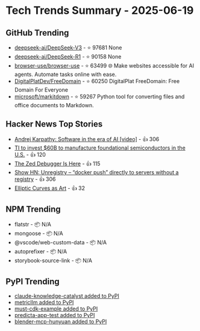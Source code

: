# Tech Trends Summary - 2025-06-19

## GitHub Trending
- [deepseek-ai/DeepSeek-V3](https://github.com/deepseek-ai/DeepSeek-V3) - ⭐ 97681
  None
- [deepseek-ai/DeepSeek-R1](https://github.com/deepseek-ai/DeepSeek-R1) - ⭐ 90158
  None
- [browser-use/browser-use](https://github.com/browser-use/browser-use) - ⭐ 63499
  🌐 Make websites accessible for AI agents. Automate tasks online with ease.
- [DigitalPlatDev/FreeDomain](https://github.com/DigitalPlatDev/FreeDomain) - ⭐ 60250
  DigitalPlat FreeDomain: Free Domain For Everyone
- [microsoft/markitdown](https://github.com/microsoft/markitdown) - ⭐ 59267
  Python tool for converting files and office documents to Markdown.

## Hacker News Top Stories
- [Andrej Karpathy: Software in the era of AI [video]](https://www.youtube.com/watch?v=LCEmiRjPEtQ) - 👍 306
- [TI to invest $60B to manufacture foundational semiconductors in the U.S.](https://www.ti.com/about-ti/newsroom/news-releases/2025/texas-instruments-plans-to-invest-more-than--60-billion-to-manufacture-billions-of-foundational-semiconductors-in-the-us.html) - 👍 120
- [The Zed Debugger Is Here](https://zed.dev/blog/debugger) - 👍 115
- [Show HN: Unregistry – “docker push” directly to servers without a registry](https://github.com/psviderski/unregistry) - 👍 306
- [Elliptic Curves as Art](https://elliptic-curves.art/) - 👍 32

## NPM Trending
- flatstr - 📦 N/A
- mongoose - 📦 N/A
- @vscode/web-custom-data - 📦 N/A
- autoprefixer - 📦 N/A
- storybook-source-link - 📦 N/A

## PyPI Trending
- [claude-knowledge-catalyst added to PyPI](https://pypi.org/project/claude-knowledge-catalyst/)
- [metricllm added to PyPI](https://pypi.org/project/metricllm/)
- [must-cdk-example added to PyPI](https://pypi.org/project/must-cdk-example/)
- [predicta-app-test added to PyPI](https://pypi.org/project/predicta-app-test/)
- [blender-mcp-hunyuan added to PyPI](https://pypi.org/project/blender-mcp-hunyuan/)
